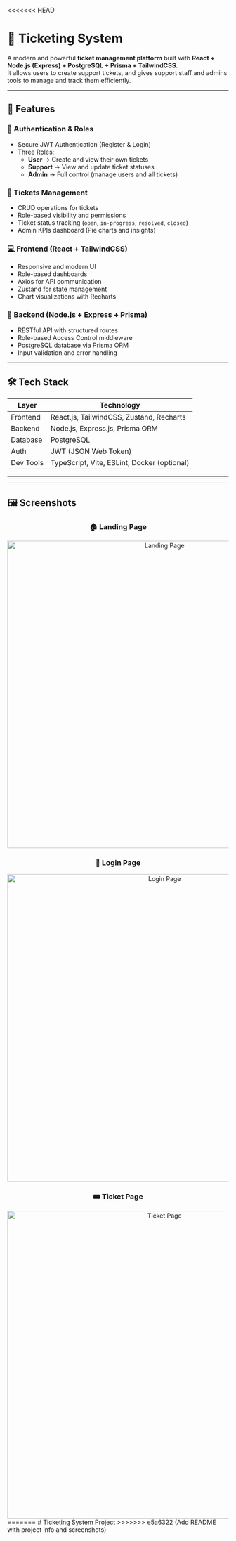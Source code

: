 <<<<<<< HEAD
# 🎫 Ticketing System

A modern and powerful **ticket management platform** built with **React + Node.js (Express) + PostgreSQL + Prisma + TailwindCSS**.  
It allows users to create support tickets, and gives support staff and admins tools to manage and track them efficiently.

---

## 🚀 Features

### 👤 Authentication & Roles
- Secure JWT Authentication (Register & Login)
- Three Roles:
  - **User** → Create and view their own tickets
  - **Support** → View and update ticket statuses
  - **Admin** → Full control (manage users and all tickets)

### 🧾 Tickets Management
- CRUD operations for tickets  
- Role-based visibility and permissions  
- Ticket status tracking (`open`, `in-progress`, `resolved`, `closed`)  
- Admin KPIs dashboard (Pie charts and insights)

### 💻 Frontend (React + TailwindCSS)
- Responsive and modern UI  
- Role-based dashboards  
- Axios for API communication  
- Zustand for state management  
- Chart visualizations with Recharts  

### 🧠 Backend (Node.js + Express + Prisma)
- RESTful API with structured routes
- Role-based Access Control middleware
- PostgreSQL database via Prisma ORM
- Input validation and error handling

---

## 🛠️ Tech Stack

| Layer | Technology |
|-------|-------------|
| Frontend | React.js, TailwindCSS, Zustand, Recharts |
| Backend | Node.js, Express.js, Prisma ORM |
| Database | PostgreSQL |
| Auth | JWT (JSON Web Token) |
| Dev Tools | TypeScript, Vite, ESLint, Docker (optional) |

---

---

## 🖼️ Screenshots

<div align="center">

### 🏠 Landing Page  
<img src="./landing.png" alt="Landing Page" width="700"/>

### 🔐 Login Page  
<img src="./login.png" alt="Login Page" width="700"/>

### 🎟️ Ticket Page  
<img src="./ticket.png" alt="Ticket Page" width="700"/>

</div>
=======
# Ticketing System Project
>>>>>>> e5a6322 (Add README with project info and screenshots)
